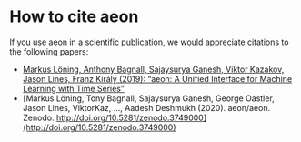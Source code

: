 # How to cite aeon

If you use aeon in a scientific publication, we would appreciate
citations to the following papers:

* [Markus Löning, Anthony Bagnall, Sajaysurya Ganesh, Viktor Kazakov, Jason Lines, Franz Király (2019): “aeon: A Unified Interface for Machine Learning with Time Series”](http://learningsys.org/neurips19/assets/papers/aeon_ml_systems_neurips2019.pdf)
* [Markus Löning, Tony Bagnall, Sajaysurya Ganesh, George Oastler, Jason Lines, ViktorKaz, …, Aadesh Deshmukh (2020). aeon/aeon. Zenodo. http://doi.org/10.5281/zenodo.3749000](http://doi.org/10.5281/zenodo.3749000)
